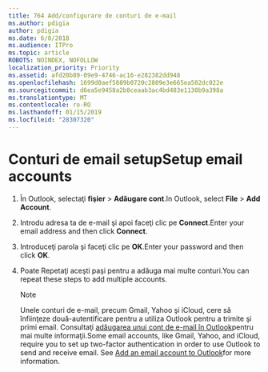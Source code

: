 ```yaml
---
title: 764 Add/configurare de conturi de e-mail
ms.author: pdigia
author: pdigia
ms.date: 6/8/2018
ms.audience: ITPro
ms.topic: article
ROBOTS: NOINDEX, NOFOLLOW
localization_priority: Priority
ms.assetid: afd20b89-09e9-4746-ac16-e282382dd948
ms.openlocfilehash: 1699d0aef5889b0720c2809e3e665ea502dc022e
ms.sourcegitcommit: d6ea5e9458a2b8ceaab3ac4bd483e1130b9a398a
ms.translationtype: MT
ms.contentlocale: ro-RO
ms.lasthandoff: 01/15/2019
ms.locfileid: "28307320"
---
```

# <a name="setup-email-accounts"></a><span data-ttu-id="086ef-102">Conturi de email setup</span><span class="sxs-lookup"><span data-stu-id="086ef-102">Setup email accounts</span></span>

1. <span data-ttu-id="086ef-103">În Outlook, selectaţi **fişier** \> **Adăugare cont**.</span><span class="sxs-lookup"><span data-stu-id="086ef-103">In Outlook, select **File** \> **Add Account**.</span></span>
    
2. <span data-ttu-id="086ef-104">Introdu adresa ta de e-mail şi apoi faceţi clic pe **Connect**.</span><span class="sxs-lookup"><span data-stu-id="086ef-104">Enter your email address and then click **Connect**.</span></span>
    
3. <span data-ttu-id="086ef-105">Introduceţi parola şi faceţi clic pe **OK**.</span><span class="sxs-lookup"><span data-stu-id="086ef-105">Enter your password and then click **OK**.</span></span>
    
4. <span data-ttu-id="086ef-106">Poate Repetaţi aceşti paşi pentru a adăuga mai multe conturi.</span><span class="sxs-lookup"><span data-stu-id="086ef-106">You can repeat these steps to add multiple accounts.</span></span>
    
    > [!NOTE]
    > <span data-ttu-id="086ef-p101">Unele conturi de e-mail, precum Gmail, Yahoo şi iCloud, cere să înfiinţeze două-autentificare pentru a utiliza Outlook pentru a trimite şi primi email. Consultaţi [adăugarea unui cont de e-mail în Outlook](https://support.office.com/article/6e27792a-9267-4aa4-8bb6-c84ef146101b.aspx)pentru mai multe informaţii.</span><span class="sxs-lookup"><span data-stu-id="086ef-p101">Some email accounts, like Gmail, Yahoo, and iCloud, require you to set up two-factor authentication in order to use Outlook to send and receive email. See [Add an email account to Outlook](https://support.office.com/article/6e27792a-9267-4aa4-8bb6-c84ef146101b.aspx)for more information.</span></span> 
  


